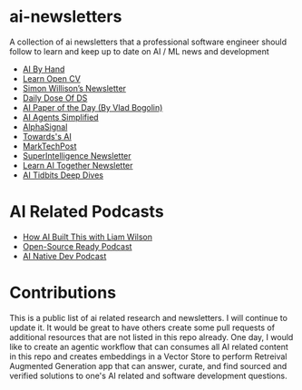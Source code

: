 # ai-newsletters
A collection of ai newsletters that a professional software engineer should follow to learn and keep up to date on AI / ML news and development

- [AI By Hand](https://www.byhand.ai/)
- [Learn Open CV](https://learnopencv.com/)
- [Simon Willison’s Newsletter](https://simonw.substack.com/)
- [Daily Dose Of DS](https://www.dailydoseofds.com/)
- [AI Paper of the Day (By Vlad Bogolin)](https://vladbogo.substack.com/)
- [AI Agents Simplified](https://aiagentssimplified.substack.com/)
- [AlphaSignal](https://alphasignal.ai/)
- [Towards's AI](https://newsletter.towardsai.net/)
- [MarkTechPost](https://www.marktechpost.com/)
- [SuperIntelligence Newsletter](https://www.superintelligencenewsletter.com/)
- [Learn AI Together Newsletter](https://learnaitogethernewsletter.substack.com/)
- [AI Tidbits Deep Dives](https://www.aitidbits.ai/)

# AI Related Podcasts
- [How AI Built This with Liam Wilson](https://open.spotify.com/show/4iIRTZeMtbDvj4mk80D7yj)
- [Open-Source Ready Podcast](https://www.heavybit.com/library/podcasts/open-source-ready)
- [AI Native Dev Podcast](https://ainativedev.io/podcast)

# Contributions
This is a public list of ai related research and newsletters.  I will continue to update it.  It would be great to have others create some pull requests of additional resources that are not listed in this repo already.  One day, I would like to create an agentic workflow that can consumes all AI related content in this repo and creates embeddings in a Vector Store to perform Retreival Augmented Generation app that can answer, curate, and find sourced and verified solutions to one's AI related and software development questions.
